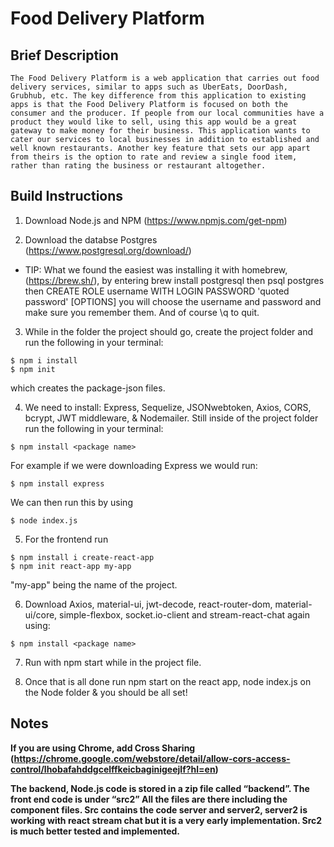 # Food Delivery Platform

## Brief Description
	The Food Delivery Platform is a web application that carries out food delivery services, similar to apps such as UberEats, DoorDash, Grubhub, etc. The key difference from this application to existing apps is that the Food Delivery Platform is focused on both the consumer and the producer. If people from our local communities have a product they would like to sell, using this app would be a great gateway to make money for their business. This application wants to cater our services to local businesses in addition to established and well known restaurants. Another key feature that sets our app apart from theirs is the option to rate and review a single food item, rather than rating the business or restaurant altogether. 

## Build Instructions
  1. Download Node.js and NPM (https://www.npmjs.com/get-npm)
  
  
  2. Download the databse Postgres (https://www.postgresql.org/download/)
  - TIP: What we found the easiest was installing it with homebrew,(https://brew.sh/), by entering brew install postgresql then psql postgres then CREATE ROLE username WITH LOGIN PASSWORD 'quoted password' [OPTIONS]  you will choose the username and password and make sure you remember them. And of course \q to quit.
  
  
  3. While in the folder the project should go, create the project folder and run the following in your terminal:
  
    $ npm i install
    $ npm init
  
  which creates the package-json files.
  
  
  4. We need to install: Express, Sequelize, JSONwebtoken, Axios, CORS, bcrypt, JWT middleware, & Nodemailer.
     Still inside of the project folder run the following in your terminal:

    $ npm install <package name>
     
   For example if we were downloading Express we would run:
     
    $ npm install express     
     
   We can then run this by using
   
    $ node index.js   
   
   
   5. For the frontend run 
   
    $ npm install i create-react-app
    $ npm init react-app my-app    
   
   "my-app" being the name of the project.
   
   
   6. Download Axios, material-ui, jwt-decode, react-router-dom, material-ui/core, simple-flexbox, socket.io-client and
      stream-react-chat again using: 
      
    $ npm install <package name>
    
    
   7. Run with npm start while in the project file.
   
   
   8. Once that is all done run npm start on the react app, node index.js on the Node folder & you should be all set!
   
## Notes
**If you are using Chrome, add Cross Sharing (https://chrome.google.com/webstore/detail/allow-cors-access-control/lhobafahddgcelffkeicbaginigeejlf?hl=en)**

**The backend, Node.js code is stored in a zip file called “backend”. The front end code is under “src2” All the files are there including the component files. Src contains the code server and server2, server2 is working with react stream chat but it is a very early implementation. Src2 is much better tested and implemented.**
